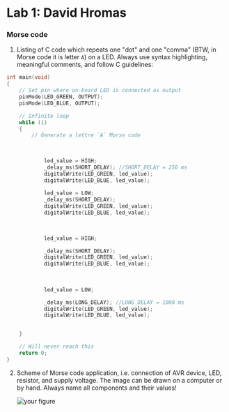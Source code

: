 # Lab 1: David Hromas

### Morse code

1. Listing of C code which repeats one "dot" and one "comma" (BTW, in Morse code it is letter `A`) on a LED. Always use syntax highlighting, meaningful comments, and follow C guidelines:

```c
int main(void)
{
    // Set pin where on-board LED is connected as output
    pinMode(LED_GREEN, OUTPUT);
    pinMode(LED_BLUE, OUTPUT);

    // Infinite loop
    while (1)
    {
        // Generate a lettre `A` Morse code

        
        
            led_value = HIGH;
            _delay_ms(SHORT_DELAY); //SHORT_DELAY = 250 ms
            digitalWrite(LED_GREEN, led_value);
            digitalWrite(LED_BLUE, led_value);
        
            led_value = LOW;
            _delay_ms(SHORT_DELAY);
            digitalWrite(LED_GREEN, led_value);
            digitalWrite(LED_BLUE, led_value);

        
        
            led_value = HIGH;

            _delay_ms(SHORT_DELAY); 
            digitalWrite(LED_GREEN, led_value);
            digitalWrite(LED_BLUE, led_value);
            
            
            
            led_value = LOW;

            _delay_ms(LONG_DELAY); //LONG_DELAY = 1000 ms     
            digitalWrite(LED_GREEN, led_value);
            digitalWrite(LED_BLUE, led_value);


    }

    // Will never reach this
    return 0;
}
```

2. Scheme of Morse code application, i.e. connection of AVR device, LED, resistor, and supply voltage. The image can be drawn on a computer or by hand. Always name all components and their values!

   ![your figure](https://github.com/davidhro/digital-electronics_2/blob/main/lab1-blink_arduino/zapojeni_LED.png)
